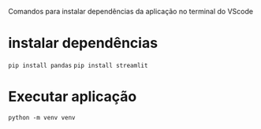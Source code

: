 Comandos para instalar dependências da aplicação no terminal do VScode

# instalar dependências

`pip install pandas`
`pip install streamlit`

# Executar aplicação
`python -m venv venv`
